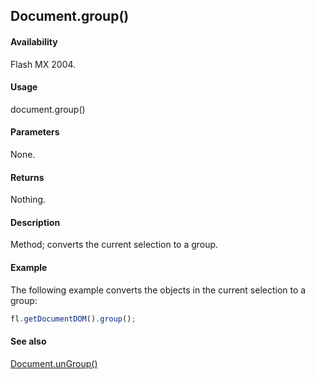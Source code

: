 ## Document.group()

#### Availability

Flash MX 2004.

#### Usage

document.group()

#### Parameters

None.

#### Returns

Nothing.

#### Description

Method; converts the current selection to a group.

#### Example

The following example converts the objects in the current selection to a group:

```javascript
fl.getDocumentDOM().group();
```

#### See also

[Document.unGroup()](../Document_object/Document6104.md)
